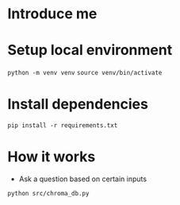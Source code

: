 # Introduce me

# Setup local environment

`python -m venv venv`
`source venv/bin/activate`

# Install dependencies

`pip install -r requirements.txt`

# How it works

- Ask a question based on certain inputs

`python src/chroma_db.py`
